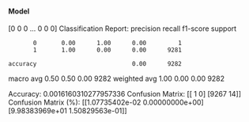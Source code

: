 #### Model
[0 0 0 ... 0 0 0]
Classification Report:
              precision    recall  f1-score   support

           0       0.00      1.00      0.00         1
           1       1.00      0.00      0.00      9281

    accuracy                           0.00      9282
   macro avg       0.50      0.50      0.00      9282
weighted avg       1.00      0.00      0.00      9282

Accuracy: 0.0016160310277957336
Confusion Matrix:
[[   1    0]
 [9267   14]]
Confusion Matrix (%):
[[1.07735402e-02 0.00000000e+00]
 [9.98383969e+01 1.50829563e-01]]
